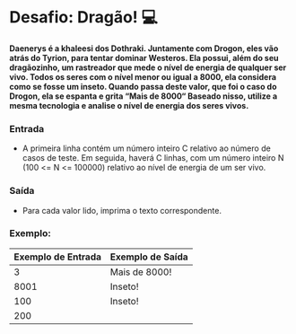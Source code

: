 # Desafio: Dragão! 💻

**Daenerys é a khaleesi dos Dothraki. Juntamente com Drogon, eles vão atrás do Tyrion, para tentar dominar Westeros. Ela possui, além do seu dragãozinho, um rastreador que mede o nível de energia de qualquer ser vivo. Todos os seres com o nível menor ou igual a 8000, ela considera como se fosse um inseto. Quando passa deste valor, que foi o caso do Drogon, ela se espanta e grita “Mais de 8000“ Baseado nisso, utilize a mesma tecnologia e analise o nível de energia dos seres vivos.**

### Entrada

* A primeira linha contém um número inteiro C relativo ao número de casos de teste. Em seguida, haverá C linhas, com um número inteiro N (100 <= N <= 100000) relativo ao nível de energia de um ser vivo.

### Saída

* Para cada valor lido, imprima o texto correspondente.

### **Exemplo:**

| **Exemplo de Entrada** | **Exemplo de Saída** |
| ---------------------------- | --------------------------- |
| 3                            | Mais de 8000!               |
| 8001                         | Inseto!                     |
| 100                          | Inseto!                     |
| 200                          |                             |
